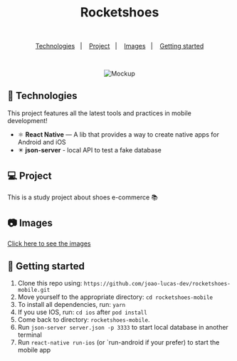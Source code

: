 <h1 align="center">Rocketshoes</h1>

<br>

<p align="center">
  <a href="#rocket-technologies">Technologies</a>&nbsp;&nbsp;&nbsp;|&nbsp;&nbsp;&nbsp;
  <a href="#-project">Project</a>&nbsp;&nbsp;&nbsp;|&nbsp;&nbsp;&nbsp;
  <a href="#camera-images">Images</a>&nbsp;&nbsp;&nbsp;|&nbsp;&nbsp;&nbsp;
  <a href="#electric_plug-getting-started">Getting started</a>
</p>

<br>

<p align="center">
  <img alt="Mockup" src="photos/demo.gif">
</p>

## :rocket: Technologies

This project features all the latest tools and practices in mobile development!

- ⚛️ **React Native** — A lib that provides a way to create native apps for Android and iOS
- :eight_pointed_black_star: **json-server** - local API to test a fake database


## 💻 Project

This is a study project about shoes e-commerce :books:

## :camera: Images

<a href="https://github.com/joao-lucas-dev/rocketshoes-mobile/tree/master/photos">Click here to see the images</a>

## :electric_plug: Getting started

1. Clone this repo using: `https://github.com/joao-lucas-dev/rocketshoes-mobile.git`
2. Move yourself to the appropriate directory: `cd rocketshoes-mobile`
3. To install all dependencies, run: `yarn`
4. If you use IOS, run: `cd ios` after `pod install`
5. Come back to directory: `rocketshoes-mobile`.
6. Run `json-server server.json -p 3333` to start local database in another terminal
7. Run `react-native run-ios` (or `run-android if your prefer) to start the mobile app

